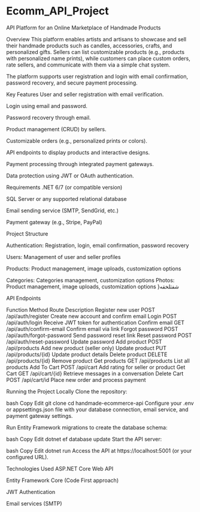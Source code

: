 # Ecomm_API_Project
API Platform for an Online Marketplace of Handmade Products

Overview
This platform enables artists and artisans to showcase and sell their handmade products such as candles, accessories, crafts, and personalized gifts. Sellers can list customizable products (e.g., products with personalized name prints), while customers can place custom orders, rate sellers, and communicate with them via a simple chat system.

The platform supports user registration and login with email confirmation, password recovery, and secure payment processing.

Key Features
User and seller registration with email verification.

Login using email and password.

Password recovery through email.

Product management (CRUD) by sellers.

Customizable orders (e.g., personalized prints or colors).

API endpoints to display products and interactive designs.

Payment processing through integrated payment gateways.

Data protection using JWT or OAuth authentication.


Requirements
.NET 6/7 (or compatible version)

SQL Server or any supported relational database

Email sending service (SMTP, SendGrid, etc.)

Payment gateway (e.g., Stripe, PayPal)


Project Structure

Authentication: Registration, login, email confirmation, password recovery

Users: Management of user and seller profiles

Products: Product management, image uploads, customization options

Categories: Categories management, customization options
Photos: Product management, image uploads, customization options
}شفثلخقه

API Endpoints

Function	Method	Route	Description
Register new user	POST	/api/auth/register	Create new account and confirm email
Login	POST	/api/auth/login	Receive JWT token for authentication
Confirm email	GET	/api/auth/confirm-email	Confirm email via link
Forgot password	POST	/api/auth/forgot-password	Send password reset link
Reset password	POST	/api/auth/reset-password	Update password
Add product	POST	/api/products	Add new product (seller only)
Update product	PUT	/api/products/{id}	Update product details
Delete product	DELETE	/api/products/{id}	Remove product
Get products	GET	/api/products	List all products
Add To Cart	POST	/api/cart	Add rating for seller or product
Get Cart	GET	/api/cart/{id}	Retrieve messages in a conversation
Delete Cart	POST	/api/cart/id Place new order and process payment

Running the Project Locally
Clone the repository:

bash
Copy
Edit
git clone 
cd handmade-ecommerce-api
Configure your .env or appsettings.json file with your database connection, email service, and payment gateway settings.

Run Entity Framework migrations to create the database schema:

bash
Copy
Edit
dotnet ef database update
Start the API server:

bash
Copy
Edit
dotnet run
Access the API at https://localhost:5001 (or your configured URL).

Technologies Used
ASP.NET Core Web API

Entity Framework Core (Code First approach)

JWT Authentication

Email services (SMTP)






